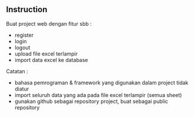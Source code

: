 
## Instruction
Buat project web dengan fitur sbb :
* register
* login
* logout
* upload file excel terlampir
* import data excel ke database

Catatan :
* bahasa pemrograman & framework yang digunakan dalam project tidak diatur 
* import seluruh data yang ada pada file excel terlampir (semua sheet)
* gunakan github sebagai repository project, buat sebagai public repository